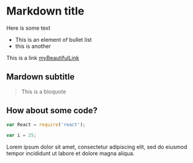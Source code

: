# Markdown title

Here is some text

* This is an element of bullet list
* this is another

This is a link [myBeautifulLink](http://www.google.com)

## Mardown subtitle

<blockquote>
    This is a bloquote
</blockquote>

## How about some code?

```js
var React = require('react');

var i = 25;

```
Lorem ipsum dolor sit amet, consectetur adipiscing elit, sed do eiusmod tempor incididunt ut labore et dolore magna aliqua.
